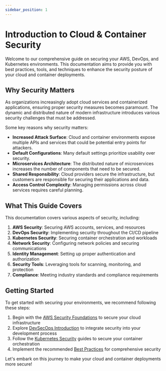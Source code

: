 ```yaml
---
sidebar_position: 1
---
```


# Introduction to Cloud & Container Security

Welcome to our comprehensive guide on securing your AWS, DevOps, and Kubernetes environments. This documentation aims to provide you with best practices, tools, and techniques to enhance the security posture of your cloud and container deployments.

## Why Security Matters

As organizations increasingly adopt cloud services and containerized applications, ensuring proper security measures becomes paramount. The dynamic and distributed nature of modern infrastructure introduces various security challenges that must be addressed.

Some key reasons why security matters:

- **Increased Attack Surface**: Cloud and container environments expose multiple APIs and services that could be potential entry points for attackers.
- **Default Configurations**: Many default settings prioritize usability over security.
- **Microservices Architecture**: The distributed nature of microservices increases the number of components that need to be secured.
- **Shared Responsibility**: Cloud providers secure the infrastructure, but customers are responsible for securing their applications and data.
- **Access Control Complexity**: Managing permissions across cloud services requires careful planning.

## What This Guide Covers

This documentation covers various aspects of security, including:

1. **AWS Security**: Securing AWS accounts, services, and resources
2. **DevOps Security**: Implementing security throughout the CI/CD pipeline
3. **Kubernetes Security**: Securing container orchestration and workloads
4. **Network Security**: Configuring network policies and securing communications
5. **Identity Management**: Setting up proper authentication and authorization
6. **Security Tools**: Leveraging tools for scanning, monitoring, and protection
7. **Compliance**: Meeting industry standards and compliance requirements

## Getting Started

To get started with securing your environments, we recommend following these steps:

1. Begin with the [AWS Security Foundations](aws-security/foundations) to secure your cloud infrastructure
2. Explore [DevSecOps Introduction](devops-security/intro) to integrate security into your development process
3. Follow the [Kubernetes Security](getting-started/quick-start) guides to secure your container orchestration
4. Implement the recommended [Best Practices](best-practices/cluster-security) for comprehensive security

Let's embark on this journey to make your cloud and container deployments more secure!
